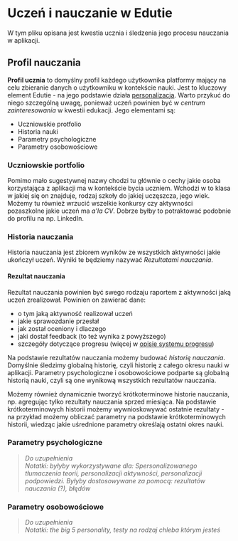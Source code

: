 # Uczeń i nauczanie w Edutie

W tym pliku opisana jest kwestia ucznia i śledzenia jego procesu nauczania w aplikacji.

## Profil nauczania

**Profil ucznia** to domyślny profil każdego użytkownika platformy mający na celu zbieranie danych o użytkowniku w kontekście nauki. Jest to kluczowy element Edutie - na jego podstawie działa [personalizacja](Personalizacja.md). Warto przykuć do niego szczególną uwagę, ponieważ uczeń powinien być *w centrum zainteresowania* w kwestii edukacji. Jego elementami są:
 - Uczniowskie protfolio
 - Historia nauki
 - Parametry psychologiczne
 - Parametry osobowościowe

### Uczniowskie portfolio
Pomimo mało sugestywnej nazwy chodzi tu głównie o cechy jakie osoba korzystająca z aplikacji ma w kontekście bycia uczniem. Wchodzi w to klasa w jakiej się on znajduje, rodzaj szkoły do jakiej uczęszcza, jego wiek. Możemy tu również wrzucić wszelkie konkursy czy aktywności pozaszkolne jakie uczeń ma *a'la CV*. Dobrze byłby to potraktować podobnie do profilu na np. LinkedIn. 

### Historia nauczania
Historia nauczania jest zbiorem wyników ze wszystkich aktywności jakie ukończył uczeń. Wyniki te będziemy nazywać *Rezultatami nauczania*.

#### Rezultat nauczania
Rezultat nauczania powinien być swego rodzaju raportem z aktywności jaką uczeń zrealizował. Powinien on zawierać dane:
 - o tym jaką aktywność realizował uczeń
 - jakie sprawozdanie przesłał
 - jak został oceniony i dlaczego
 - jaki dostał feedback (to też wynika z powyższego)
 - szczegóły dotyczące progresu (więcej w [opisie systemu progresu](SystemProgresu.md))

Na podstawie rezultatów nauczania możemy budować *historię nauczania*. Domyślnie śledzimy globalną historię, czyli historię z całego okresu nauki w aplikacji. Parametry psychologiczne i osobowościowe podparte są globalną historią nauki, czyli są one wynikową wszystkich rezultatów nauczania.

Możemy również dynamicznie tworzyć krótkoterminowe historie nauczania, np. agregując tylko rezultaty nauczania sprzed miesiąca. Na podstawie krótkoterminowych historii możemy wywnioskowywać ostatnie rezultaty - na przykład możemy obliczać parametry na podstawie krótkoterminowych historii, wiedząc jakie uśrednione parametry określają ostatni okres nauki.

 ### Parametry psychologiczne
> *Do uzupełnienia*\
*Notatki: byłyby wykorzystywane dla: Spersonalizowanego tłumaczenia teorii, personalizacji aktywności, personalizacji podpowiedzi. Byłyby dostosowywane za pomocą: rezultatów nauczania (?), błędów*
### Parametry osobowościowe
> *Do uzupełnienia*\
*Notatki: the big 5 personality, testy na rodzaj chleba którym jesteś*
